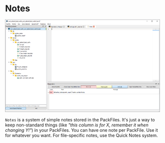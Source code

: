 # Notes

![Note me, Sempai...](./images/notes.png)

`Notes` is a system of simple notes stored in the PackFiles. It's just a way to keep non-standard things (like *"this column is for X, remember it when changing Y!"*) in your PackFiles. You can have one note per PackFile. Use it for whatever you want. For file-specific notes, use the Quick Notes system.
